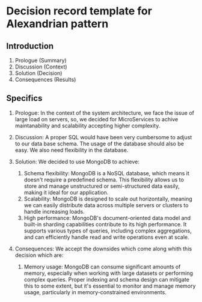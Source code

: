 # Decision record template for Alexandrian pattern
## Introduction
1. Prologue (Summary)
2. Discussion (Context)
3. Solution (Decision)
4. Consequences (Results)
## Specifics
1. Prologue:
In the context of the system architecture, we face the issue of large load on servers, so, we decided for MicroServices to achive maintanability and scalability accepting higher complexity.
2. Discussion:
A proper SQL would have been very cumbersome to adjust to our data base schema. The usage of the database should also be easy. We also need flexibility in the database.

3. Solution:
We decided to use MongoDB to achieve:
    1. Schema flexibility: MongoDB is a NoSQL database, which means it doesn't require a predefined schema. This flexibility allows us to store and manage unstructured or semi-structured data easily, making it ideal for our application.
    2. Scalability: MongoDB is designed to scale out horizontally, meaning we can easily distribute data across multiple servers or clusters to handle increasing loads.
    3. High performance: MongoDB's document-oriented data model and built-in sharding capabilities contribute to its high performance. It supports various types of queries, including complex aggregations, and can efficiently handle read and write operations even at scale.
4. Consequences:
We accept the downsides which come along whith this decision which are:
    1. Memory usage: MongoDB can consume significant amounts of memory, especially when working with large datasets or performing complex queries. Proper indexing and schema design can mitigate this to some extent, but it's essential to monitor and manage memory usage, particularly in memory-constrained environments.